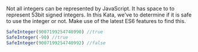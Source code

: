 Not all integers can be represented by JavaScript. It has space to to represent 53bit signed integers. In this Kata, we've to determine if it is safe to use the integer or not. Make use of the latest ES6 features to find this.

```javascript
SafeInteger(9007199254740990) //true
SafeInteger(-90) //true
SafeInteger(9007199254740992) //false
```